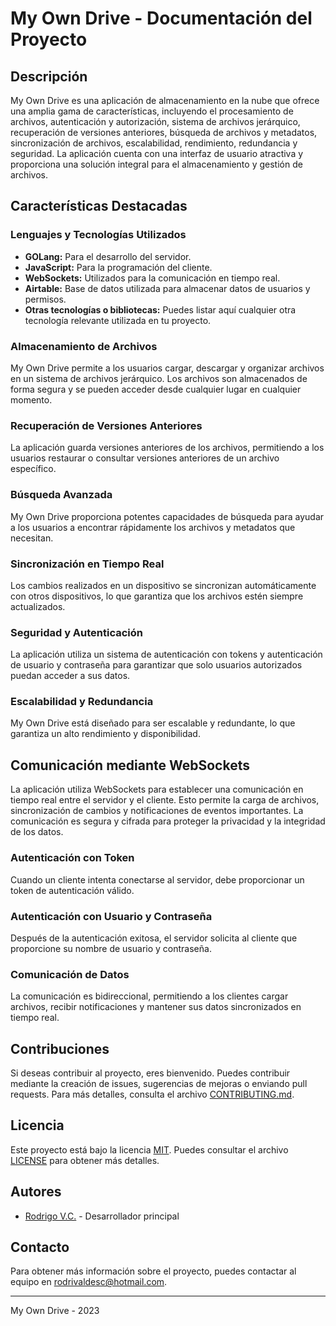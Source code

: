# My Own Drive - Documentación del Proyecto

## Descripción

My Own Drive es una aplicación de almacenamiento en la nube que ofrece una amplia gama de características, incluyendo el procesamiento de archivos, autenticación y autorización, sistema de archivos jerárquico, recuperación de versiones anteriores, búsqueda de archivos y metadatos, sincronización de archivos, escalabilidad, rendimiento, redundancia y seguridad. La aplicación cuenta con una interfaz de usuario atractiva y proporciona una solución integral para el almacenamiento y gestión de archivos.

## Características Destacadas

### Lenguajes y Tecnologías Utilizados

- **GOLang:** Para el desarrollo del servidor.
- **JavaScript:** Para la programación del cliente.
- **WebSockets:** Utilizados para la comunicación en tiempo real.
- **Airtable:** Base de datos utilizada para almacenar datos de usuarios y permisos.
- **Otras tecnologías o bibliotecas:** Puedes listar aquí cualquier otra tecnología relevante utilizada en tu proyecto.

### Almacenamiento de Archivos
My Own Drive permite a los usuarios cargar, descargar y organizar archivos en un sistema de archivos jerárquico. Los archivos son almacenados de forma segura y se pueden acceder desde cualquier lugar en cualquier momento.

### Recuperación de Versiones Anteriores
La aplicación guarda versiones anteriores de los archivos, permitiendo a los usuarios restaurar o consultar versiones anteriores de un archivo específico.

### Búsqueda Avanzada
My Own Drive proporciona potentes capacidades de búsqueda para ayudar a los usuarios a encontrar rápidamente los archivos y metadatos que necesitan.

### Sincronización en Tiempo Real
Los cambios realizados en un dispositivo se sincronizan automáticamente con otros dispositivos, lo que garantiza que los archivos estén siempre actualizados.

### Seguridad y Autenticación
La aplicación utiliza un sistema de autenticación con tokens y autenticación de usuario y contraseña para garantizar que solo usuarios autorizados puedan acceder a sus datos.

### Escalabilidad y Redundancia
My Own Drive está diseñado para ser escalable y redundante, lo que garantiza un alto rendimiento y disponibilidad.

## Comunicación mediante WebSockets

La aplicación utiliza WebSockets para establecer una comunicación en tiempo real entre el servidor y el cliente. Esto permite la carga de archivos, sincronización de cambios y notificaciones de eventos importantes. La comunicación es segura y cifrada para proteger la privacidad y la integridad de los datos.

### Autenticación con Token
Cuando un cliente intenta conectarse al servidor, debe proporcionar un token de autenticación válido.

### Autenticación con Usuario y Contraseña
Después de la autenticación exitosa, el servidor solicita al cliente que proporcione su nombre de usuario y contraseña.

### Comunicación de Datos
La comunicación es bidireccional, permitiendo a los clientes cargar archivos, recibir notificaciones y mantener sus datos sincronizados en tiempo real.

## Contribuciones

Si deseas contribuir al proyecto, eres bienvenido. Puedes contribuir mediante la creación de issues, sugerencias de mejoras o enviando pull requests. Para más detalles, consulta el archivo [CONTRIBUTING.md](CONTRIBUTING.md).

## Licencia

Este proyecto está bajo la licencia [MIT](LICENSE). Puedes consultar el archivo [LICENSE](LICENSE) para obtener más detalles.

## Autores

- [Rodrigo V.C.](https://github.com/rorro22) - Desarrollador principal

## Contacto

Para obtener más información sobre el proyecto, puedes contactar al equipo en [rodrivaldesc@hotmail.com](mailto:rodrivaldesc@hotmail.com).

---
My Own Drive - 2023
